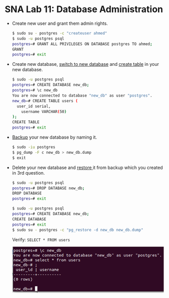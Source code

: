 # SNA Lab 11: Database Administration 

- Create new user and grant them admin rights.

  ```bash
  $ sudo su - postgres -c "createuser ahmed"
  $ sudo -u postgres psql
  postgres=# GRANT ALL PRIVILEGES ON DATABASE postgres TO ahmed;
  GRANT
  postgres=# exit
  ```

  

- Create new database, [switch to new database](https://koenwoortman.com/postgresql-switch-database-with-connect/) and [create table](https://www.postgresqltutorial.com/postgresql-create-table/) in your new database.

  ````bash
  $ sudo -u postgres psql
  postgres=# CREATE DATABASE new_db;
  postgres=# \c new_db
  You are now connected to database "new_db" as user "postgres".
  new_db=# CREATE TABLE users (
  	user_id serial,
      username VARCHAR(50)
  );
  CREATE TABLE
  postgres=# exit
  ````

  

- [Backup](https://www.tecmint.com/backup-and-restore-postgresql-database/) your new database by naming it.

  ```bash
  $ sudo -iu postgres
  $ pg_dump -F c new_db > new_db.dump
  $ exit
  ```

  

- Delete your new database and [restore ](https://www.tecmint.com/backup-and-restore-postgresql-database/)it from backup which you created in 3rd question.

  ```bash
  $ sudo -u postgres psql
  postgres=# DROP DATABASE new_db;
  DROP DATABASE
  postgres=# exit
  ```

  ```bash
  $ sudo -u postgres psql
  postgres=# CREATE DATABASE new_db;
  CREATE DATABASE
  postgres=# exit
  $ sudo su - postgres -c "pg_restore -d new_db new_db.dump"
  ```

  Verify: `SELECT * FROM users`

  ![image-20211204025353068](../images/image-20211204025353068.png)
